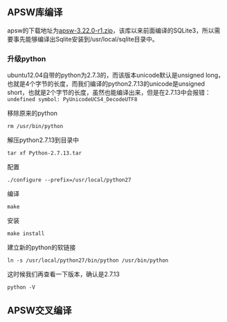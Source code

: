 ## APSW库编译

apsw的下载地址为[apsw-3.22.0-r1.zip](https://github.com/rogerbinns/apsw/releases/download/3.22.0-r1/apsw-3.22.0-r1.zip)，该库以来前面编译的SQLite3，所以需要事先能够编译出Sqlite安装到/usr/local/sqlite目录中。

### 升级python

ubuntu12.04自带的python为2.7.3的，而该版本unicode默认是unsigned long，也就是4个字节的长度，而我们编译的python2.7.13的unicode是unsigned short，也就是2个字节的长度，虽然也能编译出来，但是在2.7.13中会报错：`undefined symbol: PyUnicodeUCS4_DecodeUTF8`

移除原来的python

```
rm /usr/bin/python
```

解压python2.7.13到目录中

```
tar xf Python-2.7.13.tar
```

配置

```
./configure --prefix=/usr/local/python27
```

编译

```
make
```

安装

```
make install
```

建立新的python的软链接

```
ln -s /usr/local/python27/bin/python /usr/bin/python
```

这时候我们再查看一下版本，确认是2.7.13

```
python -V
```

## APSW交叉编译



